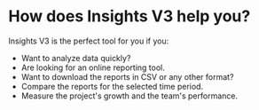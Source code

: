 # How does Insights V3 help you?

Insights V3 is the perfect tool for you if you:

* Want to analyze data quickly?
* Are looking for an online reporting tool.
* Want to download the reports in CSV or any other format?
* Compare the reports for the selected time period.
* Measure the project's growth and the team's performance.

